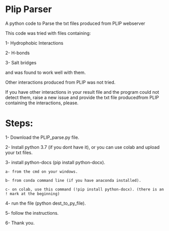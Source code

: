 # Plip Parser
A python code to Parse the txt files produced from PLIP webserver

This code was tried with files containing:

1- Hydrophobic Interactions

2- H-bonds

3- Salt bridges

and was found to work well with them.

Other interactions produced from PLIP was not tried. 

If you have other interactions in your result file and the program could not detect them, raise a new issue and provide the txt file producedfrom PLIP containing the interactions, please.

# Steps:

1- Download the PLIP_parse.py file.

2- Install python 3.7 (if you dont have it), or you can use colab and upload your txt files.

3- install python-docs (pip install python-docx).

    a- from the cmd on your windows.
    
    b- from conda command line (if you have anaconda installed).
    
    c- on colab, use this command (!pip install python-docx). (there is an ! mark at the beginning)
    
4- run the file (python dest_to_py_file).

5- follow the instructions.

6- Thank you.
